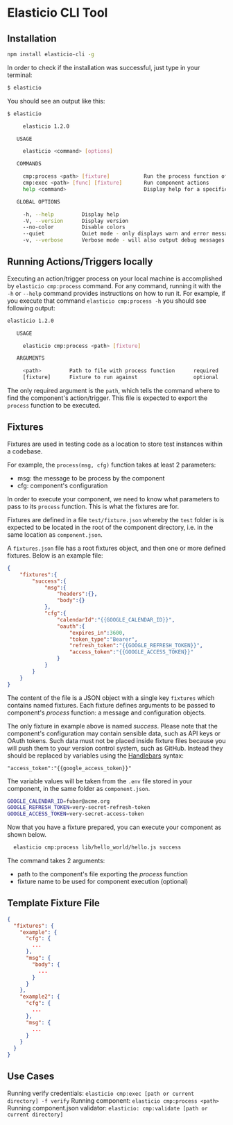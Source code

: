 # Elasticio CLI Tool
## Installation

````bash
npm install elasticio-cli -g
````

In order to check if the installation was successful, just type in your terminal:

````bash
$ elasticio
````
You should see an output like this:

````bash
$ elasticio

     elasticio 1.2.0 

   USAGE

     elasticio <command> [options]

   COMMANDS

     cmp:process <path> [fixture]           Run the process function of an action/trigger
     cmp:exec <path> [func] [fixture]       Run component actions
     help <command>                         Display help for a specific command

   GLOBAL OPTIONS

     -h, --help         Display help
     -V, --version      Display version
     --no-color         Disable colors
     --quiet            Quiet mode - only displays warn and error messages
     -v, --verbose      Verbose mode - will also output debug messages
````

## Running Actions/Triggers locally

Executing an action/trigger process on your local machine is accomplished by ``elasticio cmp:process`` command. For any command, running it with the `-h` or `--help` command provides instructions on how to run it. For example, if you execute that command `elasticio cmp:process -h` you should see following output:

````bash
elasticio 1.2.0 

   USAGE

     elasticio cmp:process <path> [fixture]

   ARGUMENTS

     <path>         Path to file with process function      required 
     [fixture]      Fixture to run against                  optional 
````

The only required argument is the `path`, which tells the command where to find the component's action/trigger. This file is expected to export the ``process`` function to be executed.

## Fixtures
Fixtures are used in testing code as a location to store test instances within a codebase.

For example, the ``process(msg, cfg)`` function takes at least 2 parameters:

* msg: the message to be process by the component
* cfg: component's configuration

In order to execute your component, we need to know what parameters to pass to its ``process`` function. This is what the fixtures are for.

Fixtures are defined in a file ``test/fixture.json`` whereby the ``test`` folder is is expected to be located in the root of the component directory, i.e. in the same location as `component.json`.

A `fixtures.json` file has a root fixtures object, and then one or more defined fixtures. Below is an example file:

````json
{
    "fixtures":{
        "success":{
            "msg":{
                "headers":{},
                "body":{}
            },
            "cfg":{
                "calendarId":"{{GOOGLE_CALENDAR_ID}}",
                "oauth":{
                    "expires_in":3600,
                    "token_type":"Bearer",
                    "refresh_token":"{{GOOGLE_REFRESH_TOKEN}}",
                    "access_token":"{{GOOGLE_ACCESS_TOKEN}}"
                }
            }
        }
    }
}
````

The content of the file is a JSON object with a single key ``fixtures`` which contains named fixtures. Each fixture defines arguments to be passed to component's _process_ function: a message and configuration objects. 

The only fixture in example above is named _success_. Please note that the  component's configuration may contain sensible data, such as API keys or OAuth tokens. Such data must not be placed inside fixture files because you will push them to your version control system, such as GitHub. Instead they should be replaced by variables using the [Handlebars](http://handlebarsjs.com/) syntax:

````
"access_token":"{{google_access_token}}"
````

The variable values will be taken from the `.env` file stored in your component, in the same folder as `component.json`.

```bash
GOOGLE_CALENDAR_ID=fubar@acme.org
GOOGLE_REFRESH_TOKEN=very-secret-refresh-token
GOOGLE_ACCESS_TOKEN=very-secret-access-token
```

Now that you have a fixture prepared, you can execute your component as shown below.

````bash
  elasticio cmp:process lib/hello_world/hello.js success
````

The command takes 2 arguments:
* path to the component's file exporting the _process_ function
* fixture name to be used for component execution (optional)

## Template Fixture File

```json
{
  "fixtures": {
    "example": {
      "cfg": {
        ...
      },
      "msg": {
        "body": {
          ...
        }
      }
    },
    "example2": {
      "cfg": {
        ...
      },
      "msg": {
        ...
      }
    }
  }
}
```

## Use Cases

Running verify credentials: `elasticio cmp:exec [path or current directory] -f verify`
Running component: `elasticio cmp:process <path>`
Running component.json validator: `elasticio: cmp:validate [path or current directory]`